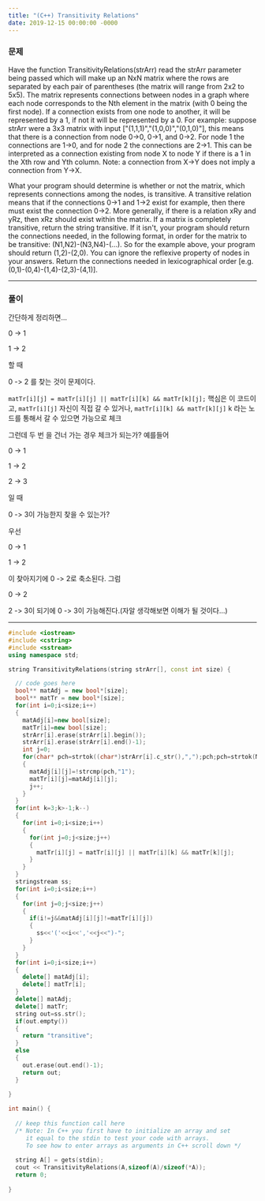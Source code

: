 ```yaml
---
title: "(C++) Transitivity Relations"
date: 2019-12-15 00:00:00 -0000
---
```


### 문제

Have the function TransitivityRelations(strArr) read the strArr parameter being passed which will make up an NxN matrix where the rows are separated by each pair of parentheses (the matrix will range from 2x2 to 5x5). The matrix represents connections between nodes in a graph where each node corresponds to the Nth element in the matrix (with 0 being the first node). If a connection exists from one node to another, it will be represented by a 1, if not it will be represented by a 0. For example: suppose strArr were a 3x3 matrix with input ["(1,1,1)","(1,0,0)","(0,1,0)"], this means that there is a connection from node 0->0, 0->1, and 0->2. For node 1 the connections are 1->0, and for node 2 the connections are 2->1. This can be interpreted as a connection existing from node X to node Y if there is a 1 in the Xth row and Yth column. Note: a connection from X->Y does not imply a connection from Y->X.

What your program should determine is whether or not the matrix, which represents connections among the nodes, is transitive. A transitive relation means that if the connections 0->1 and 1->2 exist for example, then there must exist the connection 0->2. More generally, if there is a relation xRy and yRz, then xRz should exist within the matrix. If a matrix is completely transitive, return the string transitive. If it isn't, your program should return the connections needed, in the following format, in order for the matrix to be transitive: (N1,N2)-(N3,N4)-(...). So for the example above, your program should return (1,2)-(2,0). You can ignore the reflexive property of nodes in your answers. Return the connections needed in lexicographical order [e.g. (0,1)-(0,4)-(1,4)-(2,3)-(4,1)].

---

### 풀이

간단하게 정리하면...

0 -> 1

1 -> 2

할 때

0 -> 2 를 찾는 것이 문제이다.

`matTr[i][j] = matTr[i][j] || matTr[i][k] && matTr[k][j];` 핵심은 이 코드이고, `matTr[i][j]` 자신이 직접 갈 수 있거나, `matTr[i][k] && matTr[k][j]` k 라는 노드를 통해서 갈 수 있으면 가능으로 체크

그런데 두 번 을 건너 가는 경우 체크가 되는가? 예를들어

0 -> 1

1 -> 2

2 -> 3

일 때

0 -> 3이 가능한지 찾을 수 있는가?

우선

0 -> 1

1 -> 2

이 찾아지기에 0 -> 2로 축소된다. 그럼

0 -> 2

2 -> 3이 되기에 0 -> 3이 가능해진다.(자알 생각해보면 이해가 될 것이다...)

---

```cpp
#include <iostream>
#include <cstring>
#include <sstream>
using namespace std;

string TransitivityRelations(string strArr[], const int size) { 

  // code goes here   
  bool** matAdj = new bool*[size];
  bool** matTr = new bool*[size];
  for(int i=0;i<size;i++)
  {
    matAdj[i]=new bool[size];
    matTr[i]=new bool[size];
    strArr[i].erase(strArr[i].begin());
    strArr[i].erase(strArr[i].end()-1);
    int j=0;
    for(char* pch=strtok((char*)strArr[i].c_str(),",");pch;pch=strtok(NULL,","))
    {
      matAdj[i][j]=!strcmp(pch,"1");
      matTr[i][j]=matAdj[i][j];
      j++;
    }
  }
  for(int k=3;k>-1;k--)
  {
    for(int i=0;i<size;i++)
    {
      for(int j=0;j<size;j++)
      {
        matTr[i][j] = matTr[i][j] || matTr[i][k] && matTr[k][j];
      }
    }
  }
  stringstream ss;
  for(int i=0;i<size;i++)
  {
    for(int j=0;j<size;j++)
    {
      if(i!=j&&matAdj[i][j]!=matTr[i][j])
      {
        ss<<'('<<i<<','<<j<<")-";
      }
    }
  }
  for(int i=0;i<size;i++)
  {
    delete[] matAdj[i];
    delete[] matTr[i];
  }
  delete[] matAdj;
  delete[] matTr;
  string out=ss.str();
  if(out.empty())
  {
    return "transitive";
  }
  else
  {
    out.erase(out.end()-1);
    return out; 
  }
            
}

int main() { 
   
  // keep this function call here
  /* Note: In C++ you first have to initialize an array and set 
     it equal to the stdin to test your code with arrays. 
     To see how to enter arrays as arguments in C++ scroll down */
     
  string A[] = gets(stdin);
  cout << TransitivityRelations(A,sizeof(A)/sizeof(*A));
  return 0;
    
}
```